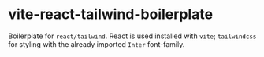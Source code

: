 # vite-react-tailwind-boilerplate
Boilerplate for `react/tailwind`. React is used installed with `vite`; `tailwindcss` for styling with the already imported `Inter` font-family.
